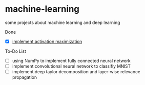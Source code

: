 # machine-learning

some projects about machine learning and deep learning

Done
- [x] [implement activation maximization](https://github.com/Thomaszz4/machine-learning/blob/main/sources/markdown/avtivation_maximization.md)

To-Do List

- [ ] using NumPy to implement fully connected neural network
- [ ] implement convolutional neural network to classifiy MNIST
- [ ] implement deep taylor decomposition and layer-wise relevance propagation
